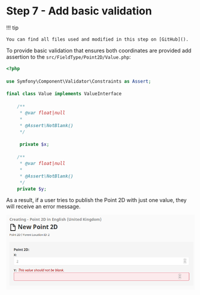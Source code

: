 # Step 7 - Add basic validation

!!! tip

    You can find all files used and modified in this step on [GitHub]().

To provide basic validation that ensures both coordinates are provided add assertion to the `src/FieldType/Point2D/Value.php`:

```php
<?php

use Symfony\Component\Validator\Constraints as Assert;

final class Value implements ValueInterface

    /**
     * @var float|null
     *
     * @Assert\NotBlank()
     */
     
     private $x;
     
    /**
     * @var float|null
     *
     * @Assert\NotBlank()
     */
    private $y;
```

As a result, if a user tries to publish the Point 2D with just one value, they will receive an error message.

![Point 2D validation](img/point2d_validation.png)
